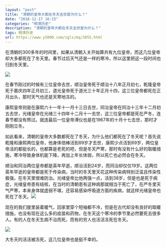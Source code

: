 ```yaml
---
layout: "post"
title: "清朝的皇帝大都在冬天去世是为什么？"
date: "2018-12-17 16:15"
categories: "明清历史"
description: "清朝的皇帝大都在冬天去世是为什么？"
tags: 明清历史
url: https://www.y5000.com/zgls/mq/3855.html
---
```






在清朝的300多年的时间里，如果从清朝入关开始算共有九位皇帝，而这几位皇帝却大多都死在了冬天里。春节过后天气还是一样的寒冷，所以这里把这一段时间也归到冬天里。

![](https://img.y5000.com/uploads/allimg/161025/1622215102-0.jpg)

在春节刚过的时候有三位皇帝去世，顺治皇帝死于顺治十八年正月初七，乾隆皇帝死于嘉庆四年正月初三，道光皇帝死于道光三十年正月十四，这三位皇帝都死在正月出头，那时天气也还是天寒地冻的。

康熙皇帝则是在康熙六十一年十一月十三日去世，同治皇帝在同治十三年十二月初五去世，光绪皇帝在光绪三十四年十二月十一去世，这三位皇帝都是死在严冬，连春节都没有熬过。就连最后一位皇帝溥仪也是在1967年的十月十七去世，那时才刚刚立冬。

如此看来，清朝的皇帝大多数都死在了冬天，为什么他们都死在了冬天呢？首先说乾隆和康熙两位皇帝，他身体倍棒活到89岁才去世，康熙少点活到69岁，两位皇帝活的都挺长的，也都算是老死的吧，但是冬天严寒，那时有没有什么好的取暖措施，寒冷导致身体机能下降，再加上年长体弱，所以死亡也必然会在冬天。

顺治和同治两位皇帝都是英年早逝，顺治活到24岁，而同治却仅仅19岁。这两位英年早逝的皇帝都是死于传染病，当时的冬天里天花这种传染病特别泛滥且传染性极强，在冬天里很难防治。光绪皇帝比他两强一点，活到38岁，但是也是死于病症，光绪皇帝患有结核，在当时的清朝患有这种病那就相当于死亡了，在严冬里天气严寒，本来身体就虚弱不堪，还容易感染呼吸道方面的疾病，就这样光绪皇帝也死在了冬天。![](https://img.y5000.com/uploads/allimg/161025/162221C53-1.jpg)

现在的我们屋里装着暖气，回家里穿个短袖都不冷，但是在古代却没有良好的取暖措施，也没有现在这么多的疫苗和药物，在冬天这个寒冷的季节里必然要死去很多人。有的人在冬天生病不治而死，而有的穷人也活活冻死在冬天。

![](https://img.y5000.com/uploads/allimg/161025/1622214L2-2.jpg)

大冬天的活活被冻死，这几位皇帝也是挺不幸的。
